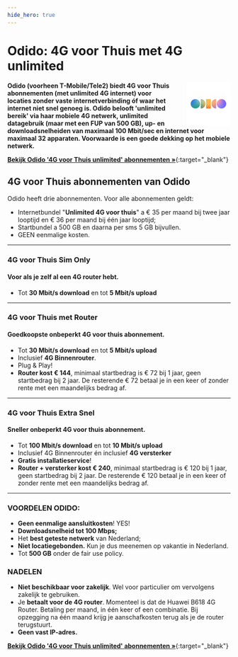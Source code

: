 ```yaml
---
hide_hero: true
---
```


# Odido: 4G voor Thuis met 4G unlimited
<img style="width:100px; float:right;  padding-left:25px;" src="/assets/images/logo-odido-150x150.png" alt="Odido Logo">

**Odido (voorheen T-Mobile/Tele2) biedt 4G voor Thuis abonnementen (met unlimited 4G internet) voor locaties zonder vaste internetverbinding óf waar het internet niet snel genoeg is. Odido belooft &#39;unlimited bereik&#39; via haar mobiele 4G netwerk, unlimited datagebruik (maar met een FUP van 500 GB), up- en downloadsnelheiden van maximaal 100 Mbit/sec en internet voor maximaal 32 apparaten. Voorwaarde is een goede dekking op het mobiele netwerk.**

[**Bekijk Odido &#39;4G voor Thuis unlimited&#39; abonnementen »**](/odido/){:target="_blank"}

## 4G voor Thuis abonnementen van Odido

Odido heeft drie abonnementen. Voor alle abonnementen geldt:

- Internetbundel &quot;**Unlimited 4G voor thuis**&quot; a € 35 per maand bij twee jaar looptijd en € 36 per maand bij één jaar looptijd;
- Startbundel a 500 GB en daarna per sms 5 GB bijvullen.
- GEEN eenmalige kosten.

<hr />

### 4G voor Thuis Sim Only
#### Voor als je zelf al een 4G router hebt.

- Tot **30 Mbit/s download** en tot **5 Mbit/s upload**

<hr />

### 4G voor Thuis met Router
#### Goedkoopste onbeperkt 4G voor thuis abonnement.

- Tot **30 Mbit/s download** en tot **5 Mbit/s upload**
- Inclusief **4G Binnenrouter**.
- Plug &amp; Play!
- **Router kost € 144**, minimaal startbedrag is € 72 bij 1 jaar, geen startbedrag bij 2 jaar. De resterende € 72 betaal je in een keer of zonder rente met een maandelijks bedrag af.

<hr />

### 4G voor Thuis Extra Snel
#### Sneller onbeperkt 4G voor thuis abonnement.

- Tot **100 Mbit/s download** en tot **10 Mbit/s upload**
- Inclusief 4G Binnenrouter én inclusief **4G versterker**
- **Gratis installatieservice**!
- **Router + versterker kost € 240**, minimaal startbedrag is € 120 bij 1 jaar, geen startbedrag bij 2 jaar. De resterende € 120 betaal je in een keer of zonder rente met een maandelijks bedrag af.

<hr />

### VOORDELEN ODIDO:

- **Geen eenmalige aansluitkosten**! YES!
- **Downloadsnelheid tot 100 Mbps;**
- Het **best geteste netwerk** van Nederland;
- **Niet locatiegebonden.** Kun je dus meenemen op vakantie in Nederland.
- Tot **500 GB** onder de fair use policy.

### NADELEN

- **Niet beschikbaar voor zakelijk**. Wel voor particulier om vervolgens zakelijk te gebruiken.
- Je **betaalt voor de 4G router**. Momenteel is dat de Huawei B618 4G Router. Betaling per maand, in één keer of een combinatie. Bij opzegging na één maand krijg je aanschafkosten terug als je de router terugstuurt.
- **Geen vast IP-adres.**

[**Bekijk Odido &#39;4G voor Thuis unlimited&#39; abonnementen »**](/odido/){:target="_blank"}

